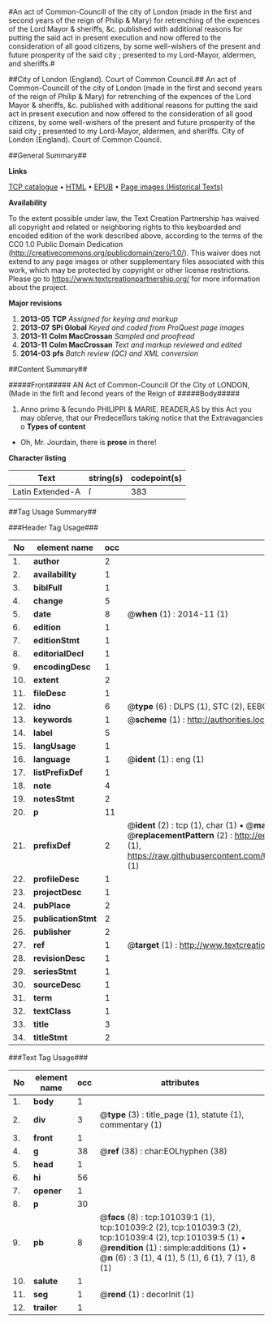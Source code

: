#An act of Common-Councill of the city of London (made in the first and second years of the reign of Philip & Mary) for retrenching of the expences of the Lord Mayor & sheriffs, &c. published with additional reasons for putting the said act in present execution and now offered to the consideration of all good citizens, by some well-wishers of the present and future prosperity of the said city ; presented to my Lord-Mayor, aldermen, and sheriffs.#

##City of London (England). Court of Common Council.##
An act of Common-Councill of the city of London (made in the first and second years of the reign of Philip & Mary) for retrenching of the expences of the Lord Mayor & sheriffs, &c. published with additional reasons for putting the said act in present execution and now offered to the consideration of all good citizens, by some well-wishers of the present and future prosperity of the said city ; presented to my Lord-Mayor, aldermen, and sheriffs.
City of London (England). Court of Common Council.

##General Summary##

**Links**

[TCP catalogue](http://www.ota.ox.ac.uk/tcp/)  • 
[HTML](http://tei.it.ox.ac.uk/tcp/Texts-HTML/free/A49/A49007.html)  • 
[EPUB](http://tei.it.ox.ac.uk/tcp/Texts-EPUB/free/A49/A49007.epub) • 
[Page images (Historical Texts)](https://historicaltexts.jisc.ac.uk/eebo-13656891e)

**Availability**

To the extent possible under law, the Text Creation Partnership has waived all copyright and related or neighboring rights to this keyboarded and encoded edition of the work described above, according to the terms of the CC0 1.0 Public Domain Dedication (http://creativecommons.org/publicdomain/zero/1.0/). This waiver does not extend to any page images or other supplementary files associated with this work, which may be protected by copyright or other license restrictions. Please go to https://www.textcreationpartnership.org/ for more information about the project.

**Major revisions**

1. __2013-05__ __TCP__ *Assigned for keying and markup*
1. __2013-07__ __SPi Global__ *Keyed and coded from ProQuest page images*
1. __2013-11__ __Colm MacCrossan__ *Sampled and proofread*
1. __2013-11__ __Colm MacCrossan__ *Text and markup reviewed and edited*
1. __2014-03__ __pfs__ *Batch review (QC) and XML conversion*

##Content Summary##

#####Front#####
AN Act of Common-Councill Of the City of LONDON, (Made in the firſt and ſecond years of the Reign of
#####Body#####

1. Anno primo & ſecundo PHILIPPI & MARIE.
READER,AS by this Act you may obſerve, that our Predeceſſors taking notice that the Extravagancies o
**Types of content**

  * Oh, Mr. Jourdain, there is **prose** in there!

**Character listing**


|Text|string(s)|codepoint(s)|
|---|---|---|
|Latin Extended-A|ſ|383|

##Tag Usage Summary##

###Header Tag Usage###

|No|element name|occ|attributes|
|---|---|---|---|
|1.|__author__|2||
|2.|__availability__|1||
|3.|__biblFull__|1||
|4.|__change__|5||
|5.|__date__|8| @__when__ (1) : 2014-11 (1)|
|6.|__edition__|1||
|7.|__editionStmt__|1||
|8.|__editorialDecl__|1||
|9.|__encodingDesc__|1||
|10.|__extent__|2||
|11.|__fileDesc__|1||
|12.|__idno__|6| @__type__ (6) : DLPS (1), STC (2), EEBO-CITATION (1), OCLC (1), VID (1)|
|13.|__keywords__|1| @__scheme__ (1) : http://authorities.loc.gov/ (1)|
|14.|__label__|5||
|15.|__langUsage__|1||
|16.|__language__|1| @__ident__ (1) : eng (1)|
|17.|__listPrefixDef__|1||
|18.|__note__|4||
|19.|__notesStmt__|2||
|20.|__p__|11||
|21.|__prefixDef__|2| @__ident__ (2) : tcp (1), char (1)  •  @__matchPattern__ (2) : ([0-9\-]+):([0-9IVX]+) (1), (.+) (1)  •  @__replacementPattern__ (2) : http://eebo.chadwyck.com/downloadtiff?vid=$1&page=$2 (1), https://raw.githubusercontent.com/textcreationpartnership/Texts/master/tcpchars.xml#$1 (1)|
|22.|__profileDesc__|1||
|23.|__projectDesc__|1||
|24.|__pubPlace__|2||
|25.|__publicationStmt__|2||
|26.|__publisher__|2||
|27.|__ref__|1| @__target__ (1) : http://www.textcreationpartnership.org/docs/. (1)|
|28.|__revisionDesc__|1||
|29.|__seriesStmt__|1||
|30.|__sourceDesc__|1||
|31.|__term__|1||
|32.|__textClass__|1||
|33.|__title__|3||
|34.|__titleStmt__|2||


###Text Tag Usage###

|No|element name|occ|attributes|
|---|---|---|---|
|1.|__body__|1||
|2.|__div__|3| @__type__ (3) : title_page (1), statute (1), commentary (1)|
|3.|__front__|1||
|4.|__g__|38| @__ref__ (38) : char:EOLhyphen (38)|
|5.|__head__|1||
|6.|__hi__|56||
|7.|__opener__|1||
|8.|__p__|30||
|9.|__pb__|8| @__facs__ (8) : tcp:101039:1 (1), tcp:101039:2 (2), tcp:101039:3 (2), tcp:101039:4 (2), tcp:101039:5 (1)  •  @__rendition__ (1) : simple:additions (1)  •  @__n__ (6) : 3 (1), 4 (1), 5 (1), 6 (1), 7 (1), 8 (1)|
|10.|__salute__|1||
|11.|__seg__|1| @__rend__ (1) : decorInit (1)|
|12.|__trailer__|1||
